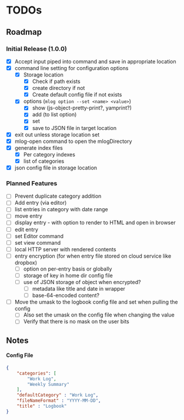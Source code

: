 # TODOs

## Roadmap

### Initial Release (1.0.0)

- [x] Accept input piped into command and save in appropriate location
- [x] command line setting for configuration options
    - [x] Storage location
        - [x] Check if path exists
        - [x] create directory if not
        - [x] Create default config file if not exists
    - [x] options (`mlog option --set <name> <value>`)
        - [x] show (js-object-pretty-print?, yamprint?)
        - [x] add (to list option)
        - [x] set
        - [x] save to JSON file in target location
- [x] exit out unless storage location set
- [x] mlog-open command to open the mlogDirectory
- [x] generate index files
    - [x] Per category indexes
    - [x] list of categories
- [x] json config file in storage location

### Planned Features

- [ ] Prevent duplicate category addition
- [ ] Add entry (via editor)
- [ ] list entries in category with date range
- [ ] move entry
- [ ] display entry - with option to render to HTML and open in browser
- [ ] edit entry
- [ ] set Editor command
- [ ] set view command
- [ ] local HTTP server with rendered contents
- [ ] entry encryption (for when entry file stored on cloud service like dropbox)
    - [ ] option on per-entry basis or globally
    - [ ] storage of key in home dir config file
    - [ ] use of JSON storage of object when encrypted?
        - [ ] metadata like title and date in wrapper
        - [ ] base-64-encoded content?
- [ ] Move the umask to the logbook config file and set when pulling the config
    - [ ] Also set the umask on the config file when changing the value
    - [ ] Verify that there is no mask on the user bits

## Notes

#### Config File

```json
{
    "categories": [
        "Work Log",
        "Weekly Summary"
    ],
    "defaultCategory" : "Work Log",
    "fileNameFormat" : "YYYY-MM-DD",
    "title" : "Logbook"
}
```
